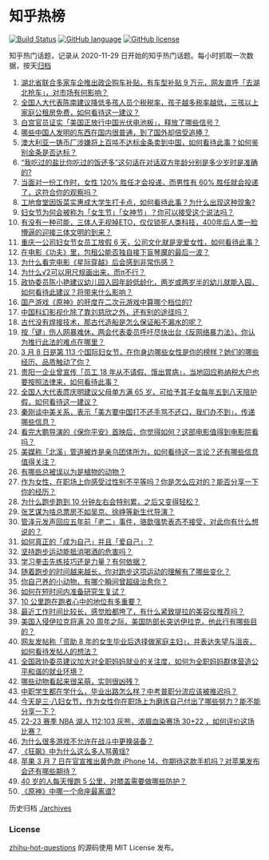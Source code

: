 # 知乎热榜
[![Build Status](https://github.com/ToWeLong/zhihu-hot-questions/workflows/CI/badge.svg)](https://github.com/ToWeLong/zhihu-hot-questions/actions)
[![GitHub language](https://img.shields.io/badge/language-golang-orange.svg)](https://golang.org/)
[![GitHub license](https://img.shields.io/github/license/ToWeLong/zhihu-hot-questions)](https://github.com/ToWeLong/zhihu-hot-questions/blob/main/LICENSE)

知乎热门话题，记录从 2020-11-29 日开始的知乎热门话题。每小时抓取一次数据，按天[归档](./archives)

<!-- BEGIN -->

1. [湖北省联合多家车企推出政企购车补贴，有车型补贴 9 万元，网友直呼「去湖北抢车」，对市场有何影响？](https://www.zhihu.com/question/588073490)
1. [全国人大代表陈南建议降低多孩人员个税税率，孩子越多税率越低，三孩以上家庭公租房免费，如何看待这一建议？](https://www.zhihu.com/question/588229174)
1. [白宫官员证实「美国正放行中国光伏电池板」，释放了哪些信号？](https://www.zhihu.com/question/588130226)
1. [哪些中国人发明的东西在国内很普通，到了国外却倍受追捧？](https://www.zhihu.com/question/299641618)
1. [澳大利亚一铸币厂涉嫌将上百吨不达标金条卖到中国，如何看待此事？如何鉴别金条是否达标？](https://www.zhihu.com/question/588150699)
1. [“我吃过的盐比你吃过的饭还多”这句话在对话双方年龄分别是多少岁时是准确的?](https://www.zhihu.com/question/587989190)
1. [当面对一份工作时，女性 120% 胜任才会投递，而男性有 60% 胜任就会投递了，这符合你的观察吗？](https://www.zhihu.com/question/588245664)
1. [工地食堂因饭菜实惠成大学生打卡点，如何看待此事？为什么出现这种现象?](https://www.zhihu.com/question/588090824)
1. [妇女节为何会被称为「女生节」「女神节」？你可以接受这个说法吗？](https://www.zhihu.com/question/588248326)
1. [有没有一种可能，三体人无视掉ETO，仅仅锁死人类科技，400年后人类一脸懵逼的迎接三体文明的到来？](https://www.zhihu.com/question/582221229)
1. [重庆一公司妇女节女员工放假 6 天，公司文化就是宠爱女性，如何看待此事？](https://www.zhihu.com/question/587884293)
1. [在电影《功夫》里，包租公能否独自接下盲琴魔的最后一波？](https://www.zhihu.com/question/457665962)
1. [为什么看完电影《星际穿越》后会感到非常伤感？](https://www.zhihu.com/question/587211964)
1. [为什么√2可以用尺规画出来，而π不行？](https://www.zhihu.com/question/570765444)
1. [政协委员陈小艳建议幼儿园入园年龄低龄化，两岁或两岁半的幼儿就能入园，如何看待此建议？将带来什么影响？](https://www.zhihu.com/question/588285153)
1. [国产游戏《原神》的肝度在二次元游戏中算哪个档位的?](https://www.zhihu.com/question/576151171)
1. [中国科幻影视化除了靠刘慈欣之外，还有别的途径吗？](https://www.zhihu.com/question/581925186)
1. [古代没有焊接技术，那古代造船是怎么保证船不漏水的呢？](https://www.zhihu.com/question/573067851)
1. [按「键」伤人网暴难休，两会代表委员呼吁尽快出台《反网络暴力法》，你认为推行此法的难点在哪里？](https://www.zhihu.com/question/588263839)
1. [3 月 8 日是第 113 个国际妇女节，在你身边哪些女性是你的榜样？她们的哪些经历、品质触动了你？](https://www.zhihu.com/question/588094927)
1. [贵阳一企业曾宣传「员工 18 年从不请假、饿出胃病」，当地回应称纳税大户也要按照法律来，如何看待此事？](https://www.zhihu.com/question/588021427)
1. [全国人大代表庹庆明建议父母单方满 65 岁，可给予其子女每年五到八天陪护假，如何看待这一建议？](https://www.zhihu.com/question/588232482)
1. [秦刚谈中美关系，表示「美方要中国打不还手骂不还口，我们办不到」，传递哪些信息？](https://www.zhihu.com/question/588035727)
1. [看完大鹏导演的《保你平安》首映后，你觉得如何？这部电影值得到电影院看吗？](https://www.zhihu.com/question/587523117)
1. [美媒称「北溪」管道被炸是亲乌团体所为，如何看待这一言论？还有哪些信息值得关注？](https://www.zhihu.com/question/588240879)
1. [有哪些总被误以为是植物的动物？](https://www.zhihu.com/question/587354121)
1. [作为女性，在职场上你感受过性别不平等吗？你是怎么应对的？能否分享一下你的经历？](https://www.zhihu.com/question/588256722)
1. [为什么跑步跑到 10 分钟左右会特别累，之后又变得轻松？](https://www.zhihu.com/question/585927881)
1. [张艺谋为啥总票房不如吴京、徐峥等新生代导演？](https://www.zhihu.com/question/586982449)
1. [管泽元发声回应五年前「老二」事件，骆歆强势表态不接受，对此你有什么想说的？](https://www.zhihu.com/question/588153681)
1. [如何真正的「成为自己」并且「爱自己」？](https://www.zhihu.com/question/584953154)
1. [坚持跑步运动能抵消喝酒的危害吗？](https://www.zhihu.com/question/586834001)
1. [学习拳击先练技巧还是力量？有何依据？](https://www.zhihu.com/question/586703028)
1. [随着跑步的时间越来越长，你对跑步这项运动的理解有了哪些变化？](https://www.zhihu.com/question/586937902)
1. [你自己养的小动物，有哪个瞬间曾超级治愈你？](https://www.zhihu.com/question/587027662)
1. [如何在短时间内准备研究生复试？](https://www.zhihu.com/question/586510260)
1. [10 公里跑在跑者心中的地位有多重要？](https://www.zhihu.com/question/585929021)
1. [最近工作时间比较长，感觉脸都垮了，有什么紧致提拉的美容仪推荐吗？](https://www.zhihu.com/question/588189488)
1. [美国入侵伊拉克将满 20 周年之际，美国防部长突访伊拉克，他此行有哪些目的？](https://www.zhihu.com/question/588127851)
1. [网友发帖称「资助 8 年的女生毕业后选择做家庭主妇」，并表达失望与沮丧，如何看待发帖人的想法？](https://www.zhihu.com/question/587886963)
1. [全国政协委员建议加大对全职妈妈就业的关注度，如何为全职妈妈群体营造公平和谐的就业环境？](https://www.zhihu.com/question/587851767)
1. [哪些动物看起来很呆萌，实则很凶残？](https://www.zhihu.com/question/587741811)
1. [中职学生都在学什么，毕业出路怎么样？中考普职分流应该被推迟吗？](https://www.zhihu.com/question/588241429)
1. [今天是三·八妇女节，作为女性你在职场上为磨炼自己付出了哪些努力？能不能分享一下？](https://www.zhihu.com/question/588256980)
1. [22-23 赛季 NBA 湖人 112:103 灰熊，浓眉血染赛场 30+22 ，如何评价这场比赛？](https://www.zhihu.com/question/588244371)
1. [为什么很多游戏不允许在战斗中更换装备？](https://www.zhihu.com/question/585790905)
1. [《狂飙》中为什么这么多人骂黄瑶?](https://www.zhihu.com/question/581830470)
1. [苹果 3 月 7 日在官宣推出黄色款 iPhone 14，你期待这款手机吗？对苹果发布会还有哪些期待？](https://www.zhihu.com/question/588172313)
1. [40 岁的人每天慢跑 5 公里，对膝盖需要做哪些防护？](https://www.zhihu.com/question/587062479)
1. [《原神》中哪一个命座最离谱?](https://www.zhihu.com/question/561355289)

<!-- END -->

历史归档 [./archives](./archives)


### License
[zhihu-hot-questions](https://github.com/towelong/zhihu-hot-questions) 的源码使用 MIT License 发布。